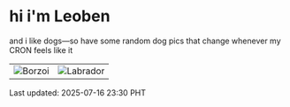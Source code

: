 # hi i'm Leoben

and i like dogs—so have some random dog pics that change whenever my CRON feels like it

|  |  |
|--------|----------|
| ![Borzoi](https://random-dog-vercel.vercel.app/api/random-borzoi?v=1752679839) | ![Labrador](https://random-dog-vercel.vercel.app/api/random-labrador?v=1752679839) |

Last updated: 2025-07-16 23:30 PHT
